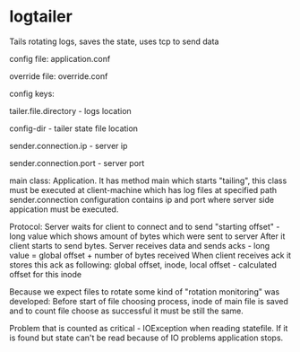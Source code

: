 # logtailer
Tails rotating logs, saves the state, uses tcp to send data

config file: application.conf

override file: override.conf

config keys:

tailer.file.directory - logs location

config-dir - tailer state file location

sender.connection.ip - server ip

sender.connection.port - server port

main class: Application. It has method main which starts "tailing", this class must be executed at client-machine which has log files at specified path
sender.connection configuration contains ip and port where server side appication must be executed.

Protocol: Server waits for client to connect and to send "starting offset" - long value which shows amount of bytes which were sent to server
After it client starts to send bytes. Server receives data and sends acks - long value = global offset + number of bytes received
When client receives ack it stores this ack as following: global offset, inode, local offset - calculated offset for this inode

Because we expect files to rotate some kind of "rotation monitoring" was developed: 
Before start of file choosing process, inode of main file is saved and to count file choose as successful it must be still the same.

Problem that is counted as critical - IOException when reading statefile. If it is found but state can't be read because of IO problems application stops.
